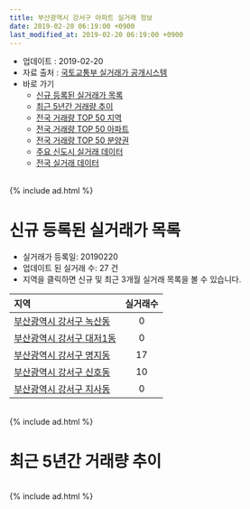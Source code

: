 ```yaml
---
title: 부산광역시 강서구 아파트 실거래 정보
date: 2019-02-20 06:19:00 +0900
last_modified_at: 2019-02-20 06:19:00 +0900
---
```


* 업데이트 : 2019-02-20
* 자료 출처 : [국토교통부 실거래가 공개시스템](http://rt.molit.go.kr)
* 바로 가기
    * [신규 등록된 실거래가 목록](#신규-등록된-실거래가-목록)
    * [최근 5년간 거래량 추이](#최근-5년간-거래량-추이)
    * [전국 거래량 TOP 50 지역](https://inasie.github.io/apt-trade-info/최근-3개월-전국에서-가장-거래가-많이-발생한-지역)
    * [전국 거래량 TOP 50 아파트](https://inasie.github.io/apt-trade-info/최근-3개월-전국에서-가장-거래가-많이-발생한-아파트)
    * [전국 거래량 TOP 50 분양권](https://inasie.github.io/apt-trade-info/최근-3개월-전국에서-가장-거래가-많이-발생한-분양권)
    * [주요 신도시 실거래 데이터](https://inasie.github.io/apt-trade-info/주요-신도시)
    * [전국 실거래 데이터](https://inasie.github.io/apt-trade-info/전국)

<br>
{% include ad.html %}
<br>

# 신규 등록된 실거래가 목록
* 실거래가 등록일: 20190220
* 업데이트 된 실거래 수: 27 건
* 지역을 클릭하면 신규 및 최근 3개월 실거래 목록을 볼 수 있습니다.


|지역|실거래수|
|:---|:---:|
|[부산광역시 강서구 녹산동](https://inasie.github.io/apt-trade-info/부산광역시-강서구-녹산동)|0|
|[부산광역시 강서구 대저1동](https://inasie.github.io/apt-trade-info/부산광역시-강서구-대저1동)|0|
|[부산광역시 강서구 명지동](https://inasie.github.io/apt-trade-info/부산광역시-강서구-명지동)|17|
|[부산광역시 강서구 신호동](https://inasie.github.io/apt-trade-info/부산광역시-강서구-신호동)|10|
|[부산광역시 강서구 지사동](https://inasie.github.io/apt-trade-info/부산광역시-강서구-지사동)|0|


<br>
{% include ad.html %}
<br>

# 최근 5년간 거래량 추이


<div style="width:100%;">
    <canvas id="deal_progress" height="200"></canvas>
</div>

<script>
new Chart(document.getElementById("deal_progress"), {
    type: 'line',
    data: {
        labels: ['201402','201403','201404','201405','201406','201407','201408','201409','201410','201411','201412','201501','201502','201503','201504','201505','201506','201507','201508','201509','201510','201511','201512','201601','201602','201603','201604','201605','201606','201607','201608','201609','201610','201611','201612','201701','201702','201703','201704','201705','201706','201707','201708','201709','201710','201711','201712','201801','201802','201803','201804','201805','201806','201807','201808','201809','201810','201811','201812','201901','201902'],
        datasets: [{
            label: '매매',
            pointRadius: 1,
            data: [70, 67, 105, 61, 70, 121, 103, 203, 160, 115, 110, 95, 64, 88, 83, 85, 95, 91, 90, 104, 156, 92, 61, 67, 63, 94, 95, 73, 137, 108, 127, 204, 280, 134, 76, 58, 68, 101, 79, 91, 94, 97, 72, 74, 81, 83, 81, 160, 254, 257, 106, 120, 103, 104, 126, 97, 296, 266, 161, 189, 60],
            borderColor: "rgba(255, 201, 14, 1)",
            backgroundColor: "rgba(255, 201, 14, 0.5)",
            fill: false,
            lineTension: 0
        },{
            label: '전월세',
            pointRadius: 1,
            data: [109, 137, 124, 78, 97, 117, 168, 197, 163, 121, 139, 212, 133, 160, 160, 177, 188, 223, 229, 218, 194, 216, 228, 255, 230, 264, 220, 195, 227, 234, 209, 171, 210, 245, 317, 329, 363, 314, 256, 277, 263, 284, 264, 224, 200, 297, 278, 318, 245, 259, 227, 218, 268, 275, 284, 207, 240, 321, 339, 495, 193],
            borderColor: "rgba(0, 141, 185, 1)",
            backgroundColor: "rgba(0, 141, 185, 0.5)",
            fill: false,
            lineTension: 0
        }
        ]
    },
    options: {
        responsive: true,
        title: {
            display: false
        },
        tooltips: {
            mode: 'index',
            intersect: false
        },
        hover: {
            mode: 'nearest',
            intersect: true
        },
        scales: {
            xAxes: [{
                display: true,
                scaleLabel: {
                    display: true,
                    labelString: '년/월'
                }
            }],
            yAxes: [{
                display: true,
                ticks: {
                    suggestedMin: 0,
                },
                scaleLabel: {
                    display: true,
                    labelString: '실거래 수'
                }
            }]
        }
    }
});

</script>


<br>
{% include ad.html %}
<br>


